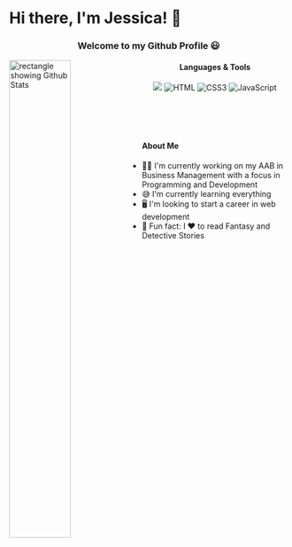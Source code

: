 # Hi there, I'm Jessica! 👋

<h3 align = "center"> Welcome to my Github Profile 😃 </h3>

<img align = "left" width = "47%" src = "https://github-readme-stats.vercel.app/api?username=perezjprz19&show_icons=true&theme=synthwave" alt = "rectangle showing Github Stats"/>




<div align = "center">
  
  <h4>Languages & Tools </h4>
  
<!-- Tools Tag -->

 <img src = "https://img.shields.io/badge/Atom-%2366595C.svg?style=for-the-badge&logo=atom&logoColor=white" />

<!--Language Tags-->

<img src = "https://img.shields.io/badge/html5-%23E34F26.svg?style=for-the-badge&logo=html5&logoColor=white" alt = "HTML" />

<img src = "https://img.shields.io/badge/css3-%231572B6.svg?style=for-the-badge&logo=css3&logoColor=white" alt = "CSS3"/>

<img src = "https://img.shields.io/badge/javascript-%23323330.svg?style=for-the-badge&logo=javascript&logoColor=%23F7DF1E" alt = "JavaScript"/>

</div>

<br/>
<br/>
<br/>
<br/>

<div align = "left">

  #### About Me

- 👩‍🎓 I'm currently working on my AAB in Business Management with a focus in Programming and Development 
- 😅 I'm currently learning everything 
- 🖥️ I'm looking to start a career in web development 
- 📖 Fun fact: I ❤️ to read Fantasy and Detective Stories 

</div>

